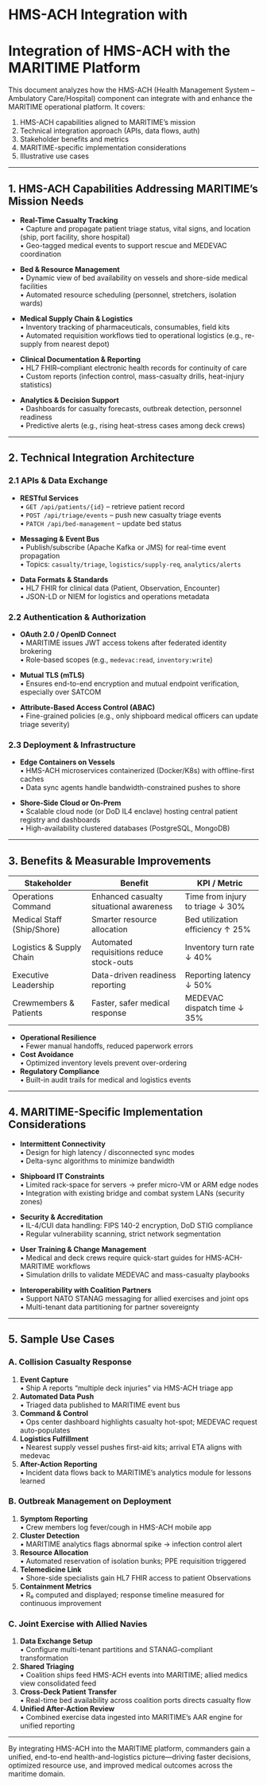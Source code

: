 # HMS-ACH Integration with 

# Integration of HMS-ACH with the MARITIME Platform

This document analyzes how the HMS-ACH (Health Management System – Ambulatory Care/Hospital) component can integrate with and enhance the MARITIME operational platform. It covers:

1. HMS-ACH capabilities aligned to MARITIME’s mission  
2. Technical integration approach (APIs, data flows, auth)  
3. Stakeholder benefits and metrics  
4. MARITIME-specific implementation considerations  
5. Illustrative use cases  

---

## 1. HMS-ACH Capabilities Addressing MARITIME’s Mission Needs

- **Real-Time Casualty Tracking**  
  • Capture and propagate patient triage status, vital signs, and location (ship, port facility, shore hospital)  
  • Geo-tagged medical events to support rescue and MEDEVAC coordination  

- **Bed & Resource Management**  
  • Dynamic view of bed availability on vessels and shore-side medical facilities  
  • Automated resource scheduling (personnel, stretchers, isolation wards)  

- **Medical Supply Chain & Logistics**  
  • Inventory tracking of pharmaceuticals, consumables, field kits  
  • Automated requisition workflows tied to operational logistics (e.g., re-supply from nearest depot)  

- **Clinical Documentation & Reporting**  
  • HL7 FHIR–compliant electronic health records for continuity of care  
  • Custom reports (infection control, mass-casualty drills, heat-injury statistics)  

- **Analytics & Decision Support**  
  • Dashboards for casualty forecasts, outbreak detection, personnel readiness  
  • Predictive alerts (e.g., rising heat-stress cases among deck crews)  

---

## 2. Technical Integration Architecture

### 2.1 APIs & Data Exchange

- **RESTful Services**  
  • `GET /api/patients/{id}` – retrieve patient record  
  • `POST /api/triage/events` – push new casualty triage events  
  • `PATCH /api/bed-management` – update bed status  

- **Messaging & Event Bus**  
  • Publish/subscribe (Apache Kafka or JMS) for real-time event propagation  
  • Topics: `casualty/triage`, `logistics/supply-req`, `analytics/alerts`

- **Data Formats & Standards**  
  • HL7 FHIR for clinical data (Patient, Observation, Encounter)  
  • JSON-LD or NIEM for logistics and operations metadata  

### 2.2 Authentication & Authorization

- **OAuth 2.0 / OpenID Connect**  
  • MARITIME issues JWT access tokens after federated identity brokering  
  • Role-based scopes (e.g., `medevac:read`, `inventory:write`)  

- **Mutual TLS (mTLS)**  
  • Ensures end-to-end encryption and mutual endpoint verification, especially over SATCOM  

- **Attribute-Based Access Control (ABAC)**  
  • Fine-grained policies (e.g., only shipboard medical officers can update triage severity)  

### 2.3 Deployment & Infrastructure

- **Edge Containers on Vessels**  
  • HMS-ACH microservices containerized (Docker/K8s) with offline-first caches  
  • Data sync agents handle bandwidth-constrained pushes to shore  

- **Shore-Side Cloud or On-Prem**  
  • Scalable cloud node (or DoD IL4 enclave) hosting central patient registry and dashboards  
  • High-availability clustered databases (PostgreSQL, MongoDB)  

---

## 3. Benefits & Measurable Improvements

| Stakeholder              | Benefit                                    | KPI / Metric                        |
|--------------------------|--------------------------------------------|-------------------------------------|
| Operations Command       | Enhanced casualty situational awareness    | Time from injury to triage ↓ 30%    |
| Medical Staff (Ship/Shore)| Smarter resource allocation                | Bed utilization efficiency ↑ 25%    |
| Logistics & Supply Chain | Automated requisitions reduce stock-outs   | Inventory turn rate ↓ 40%           |
| Executive Leadership     | Data-driven readiness reporting            | Reporting latency ↓ 50%             |
| Crewmembers & Patients   | Faster, safer medical response             | MEDEVAC dispatch time ↓ 35%         |

- **Operational Resilience**  
  • Fewer manual handoffs, reduced paperwork errors  
- **Cost Avoidance**  
  • Optimized inventory levels prevent over-ordering  
- **Regulatory Compliance**  
  • Built-in audit trails for medical and logistics events  

---

## 4. MARITIME-Specific Implementation Considerations

- **Intermittent Connectivity**  
  • Design for high latency / disconnected sync modes  
  • Delta-sync algorithms to minimize bandwidth  

- **Shipboard IT Constraints**  
  • Limited rack-space for servers → prefer micro-VM or ARM edge nodes  
  • Integration with existing bridge and combat system LANs (security zones)  

- **Security & Accreditation**  
  • IL-4/CUI data handling: FIPS 140-2 encryption, DoD STIG compliance  
  • Regular vulnerability scanning, strict network segmentation  

- **User Training & Change Management**  
  • Medical and deck crews require quick-start guides for HMS-ACH-MARITIME workflows  
  • Simulation drills to validate MEDEVAC and mass-casualty playbooks  

- **Interoperability with Coalition Partners**  
  • Support NATO STANAG messaging for allied exercises and joint ops  
  • Multi-tenant data partitioning for partner sovereignty  

---

## 5. Sample Use Cases

### A. Collision Casualty Response

1. **Event Capture**  
   • Ship A reports “multiple deck injuries” via HMS-ACH triage app  
2. **Automated Data Push**  
   • Triaged data published to MARITIME event bus  
3. **Command & Control**  
   • Ops center dashboard highlights casualty hot-spot; MEDEVAC request auto-populates  
4. **Logistics Fulfillment**  
   • Nearest supply vessel pushes first-aid kits; arrival ETA aligns with medevac  
5. **After-Action Reporting**  
   • Incident data flows back to MARITIME’s analytics module for lessons learned  

### B. Outbreak Management on Deployment

1. **Symptom Reporting**  
   • Crew members log fever/cough in HMS-ACH mobile app  
2. **Cluster Detection**  
   • MARITIME analytics flags abnormal spike → infection control alert  
3. **Resource Allocation**  
   • Automated reservation of isolation bunks; PPE requisition triggered  
4. **Telemedicine Link**  
   • Shore-side specialists gain HL7 FHIR access to patient Observations  
5. **Containment Metrics**  
   • R₀ computed and displayed; response timeline measured for continuous improvement  

### C. Joint Exercise with Allied Navies

1. **Data Exchange Setup**  
   • Configure multi-tenant partitions and STANAG-compliant transformation  
2. **Shared Triaging**  
   • Coalition ships feed HMS-ACH events into MARITIME; allied medics view consolidated feed  
3. **Cross-Deck Patient Transfer**  
   • Real-time bed availability across coalition ports directs casualty flow  
4. **Unified After-Action Review**  
   • Combined exercise data ingested into MARITIME’s AAR engine for unified reporting  

---

By integrating HMS-ACH into the MARITIME platform, commanders gain a unified, end-to-end health-and-logistics picture—driving faster decisions, optimized resource use, and improved medical outcomes across the maritime domain.